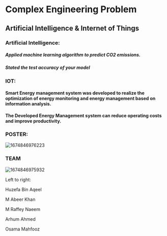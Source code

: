 # Complex Engineering Problem 

## Artificial Intelligence & Internet of Things

### Artificial Intelligence:
##### Applied machine learning algorithm to predict CO2 emissions.
##### Stated the test accuracy of your model

### IOT:
#### Smart Energy management system was developed to realize the optimization of energy monitoring and energy management based on information analysis.
#### The Developed Energy Management system can reduce operating costs and improve productivity.

### POSTER:


![1674846976223](https://github.com/mabeerkhan/Ai-IoT-CEP/assets/129393051/b74a976a-6b1a-4af8-b006-dad3a5b6f53d)


### TEAM

![1674846975932](https://github.com/mabeerkhan/Ai-IoT-CEP/assets/129393051/34c38bf2-5305-40d6-b563-9b1c0903c02d)

Left to right:

Huzefa Bin Aqeel 

M Abeer Khan 

M Raffey Naeem 

Arhum Ahmed 

Osama Mahfooz 
